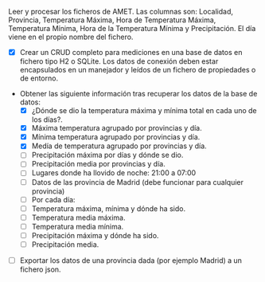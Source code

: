 Leer y procesar los ficheros de AMET.
Las columnas son:
Localidad, Provincia, Temperatura Máxima, Hora de Temperatura Máxima, Temperatura Mínima, Hora de la Temperatura Mínima y Precipitación.
El día viene en el propio nombre del fichero.

- [x] Crear un CRUD completo para mediciones en una base de datos en fichero tipo H2 o SQLite. Los datos de conexión deben estar encapsulados en un manejador y leídos de un fichero de propiedades o de entorno. 
- Obtener las siguiente información tras recuperar los datos de la base de datos:
  - [x]  ¿Dónde se dio la temperatura máxima y mínima total en cada uno de los días?.
  - [x]  Máxima temperatura agrupado por provincias y día.
  - [x]  Mínima temperatura agrupado por provincias y día.
  - [x]  Medía de temperatura agrupado por provincias y día.
  - [ ]  Precipitación máxima por días y dónde se dio.
  - [ ]  Precipitación media por provincias y día.
  - [ ]  Lugares donde ha llovido de noche: 21:00 a 07:00
  - [ ]  Datos de las provincia de Madrid (debe funcionar para cualquier provincia)
    - [ ]  Por cada día:
    - [ ]  Temperatura máxima, mínima y dónde ha sido.
    - [ ]  Temperatura media máxima.
    - [ ]  Temperatura media mínima.
    - [ ]  Precipitación máxima y dónde ha sido.
    - [ ]  Precipitación media.

- [ ] Exportar los datos de una provincia dada (por ejemplo Madrid) a un fichero json.
